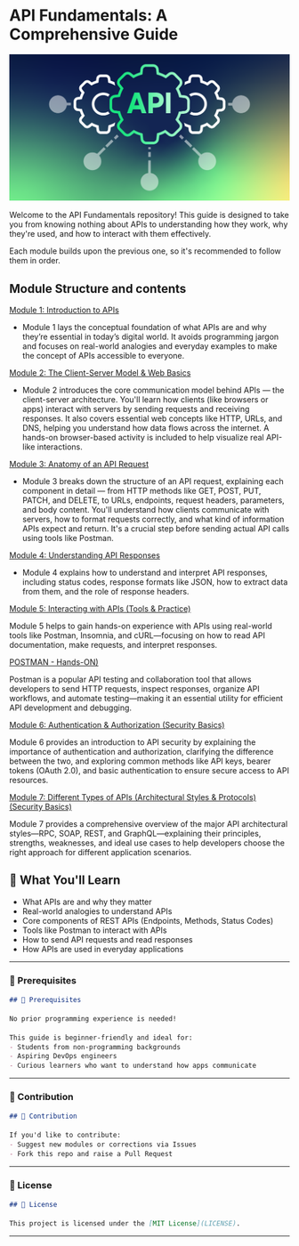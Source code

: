 # API Fundamentals: A Comprehensive Guide


<img src="https://github.com/bhuvan-raj/API-From-Scratch/blob/main/assets/API.png" alt="Banner" />


Welcome to the API Fundamentals repository! This guide is designed to take you from knowing nothing about APIs to understanding how they work, why they're used, and how to interact with them effectively.

Each module builds upon the previous one, so it's recommended to follow them in order.


## Module Structure and contents


 [Module 1: Introduction to APIs](Module%201/README.md)

- Module 1 lays the conceptual foundation of what APIs are and why they’re essential in today’s digital world. It avoids programming jargon and focuses on real-world analogies and everyday examples to make the concept of APIs accessible to everyone.


 [Module 2: The Client-Server Model & Web Basics](Module%202/README.md)
 
- Module 2 introduces the core communication model behind APIs — the client-server architecture. You'll learn how clients (like browsers or apps) interact with servers by sending requests and receiving responses. It also covers essential web concepts like HTTP, URLs, and DNS, helping you understand how data flows across the internet. A hands-on browser-based activity is included to help visualize real API-like interactions.


 [Module 3: Anatomy of an API Request](Module%203/README.md)
 
- Module 3 breaks down the structure of an API request, explaining each component in detail — from HTTP methods like GET, POST, PUT, PATCH, and DELETE, to URLs, endpoints, request headers, parameters, and body content. You'll understand how clients communicate with servers, how to format requests correctly, and what kind of information APIs expect and return. It's a crucial step before sending actual API calls using tools like Postman.


[Module 4: Understanding API Responses](Module%204/README.md)

- Module 4 explains how to understand and interpret API responses, including status codes, response formats like JSON, how to extract data from them, and the role of response headers.

[Module 5: Interacting with APIs (Tools & Practice)](Module%205/README.md)

Module 5 helps to gain hands-on experience with APIs using real-world tools like Postman, Insomnia, and cURL—focusing on how to read API documentation, make requests, and interpret responses.


[POSTMAN - Hands-ON)](POSTMAN-HandsOn/README.md)

Postman is a popular API testing and collaboration tool that allows developers to send HTTP requests, inspect responses, organize API workflows, and automate testing—making it an essential utility for efficient API development and debugging.

[Module 6: Authentication & Authorization (Security Basics)](Module%206/README.md)

Module 6 provides an introduction to API security by explaining the importance of authentication and authorization, clarifying the difference between the two, and exploring common methods like API keys, bearer tokens (OAuth 2.0), and basic authentication to ensure secure access to API resources.

[Module 7: Different Types of APIs (Architectural Styles & Protocols) (Security Basics)](Module%207/README.md)

Module 7 provides a comprehensive overview of the major API architectural styles—RPC, SOAP, REST, and GraphQL—explaining their principles, strengths, weaknesses, and ideal use cases to help developers choose the right approach for different application scenarios.


## 🧠 What You'll Learn

- What APIs are and why they matter
- Real-world analogies to understand APIs
- Core components of REST APIs (Endpoints, Methods, Status Codes)
- Tools like Postman to interact with APIs
- How to send API requests and read responses
- How APIs are used in everyday applications


---

### 📌 Prerequisites

```markdown
## 📌 Prerequisites

No prior programming experience is needed!

This guide is beginner-friendly and ideal for:
- Students from non-programming backgrounds
- Aspiring DevOps engineers
- Curious learners who want to understand how apps communicate
```

---

### 🙌 Contribution

```markdown
## 🙌 Contribution

If you'd like to contribute:
- Suggest new modules or corrections via Issues
- Fork this repo and raise a Pull Request
```

---

### 📄 License

```markdown
## 📄 License

This project is licensed under the [MIT License](LICENSE).
```

---
